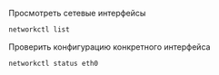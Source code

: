 Просмотреть сетевые интерфейсы
```bash
networkctl list
```

Проверить конфигурацию конкретного интерфейса
```bash
networkctl status eth0
```
